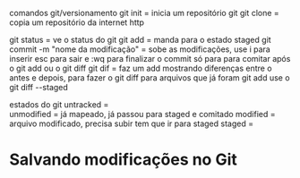 comandos git/versionamento
git init     = inicia um repositório git
git clone    = copia um repositório da internet http

git status   = ve o status do git
git add      = manda para o estado staged
git commit -m "nome da modificação"   = sobe as modificações, use i para inserir esc para sair e :wq para finalizar o commit só para para comitar após o git add ou o git diff
git dif      = faz um add mostrando diferenças entre o antes e depois, para fazer o git diff para arquivos que já foram git add use o git diff --staged

estados do git
untracked        =  
unmodified       = já mapeado, já passou para staged e comitado
modified         = arquivo modificado, precisa subir tem que ir para staged
staged           = 

# Salvando modificações no Git

